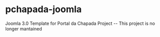 pchapada-joomla
===============

Joomla 3.0 Template for Portal da Chapada Project
-- This project is no longer mantained
